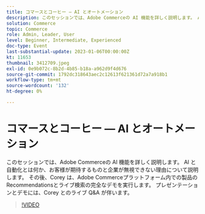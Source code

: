 ```yaml
---
title: コマースとコーヒー — AI とオートメーション
description: このセッションでは、Adobe Commerceの AI 機能を詳しく説明します。 AI と自動化とは何か、お客様が期待するものと企業が無視できない理由について説明します。 その後、Corey は、Adobe Commerceプラットフォーム内での製品のRecommendationsとライブ検索の完全なデモを実行します。 プレゼンテーションとデモには、Corey とのライブ Q&A が伴います。
solution: Commerce
topic: Commerce
role: Admin, Leader, User
level: Beginner, Intermediate, Experienced
doc-type: Event
last-substantial-update: 2023-01-06T00:00:00Z
kt: 11653
thumbnail: 3412709.jpeg
exl-id: 0e9b072c-8b2d-4b85-b18a-a962d9f4d676
source-git-commit: 1792dc318643aec2c12613f621361d72a7a918b1
workflow-type: tm+mt
source-wordcount: '132'
ht-degree: 0%

---
```


# コマースとコーヒー — AI とオートメーション

このセッションでは、Adobe Commerceの AI 機能を詳しく説明します。 AI と自動化とは何か、お客様が期待するものと企業が無視できない理由について説明します。 その後、Corey は、Adobe Commerceプラットフォーム内での製品のRecommendationsとライブ検索の完全なデモを実行します。 プレゼンテーションとデモには、Corey とのライブ Q&amp;A が伴います。

>[!VIDEO](https://video.tv.adobe.com/v/3412709/?quality=12&learn=on)

